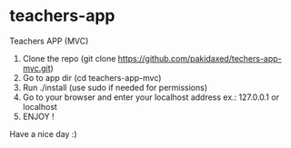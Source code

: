 # teachers-app
Teachers APP (MVC)

1. Clone the repo (git clone https://github.com/pakidaxed/techers-app-mvc.git)
2. Go to app dir (cd teachers-app-mvc)
3. Run ./install (use sudo if needed for permissions)
4. Go to your browser and enter your localhost address ex.: 127.0.0.1 or localhost
5. ENJOY !

Have a nice day :)
